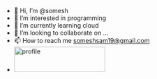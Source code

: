- 👋 Hi, I’m @somesh
- 👀 I’m interested in programming
- 🌱 I’m currently learning cloud
- 💞️ I’m looking to collaborate on ...
- 📫 How to reach me someshsam19@gmail.com
- <a href="https://stackoverflow.com/users/7037138/somesh-sam">
    <img src="https://stackoverflow.com/users/flair/7037138.png" width="208" height="58" alt="profile" title="profile for somesh sam at Stack Overflow, Q&amp;A for professional and enthusiast programmers"></a>

<!---
someshsam/someshsam is a ✨ special ✨ repository because its `README.md` (this file) appears on your GitHub profile.
You can click the Preview link to take a look at your changes.
--->
